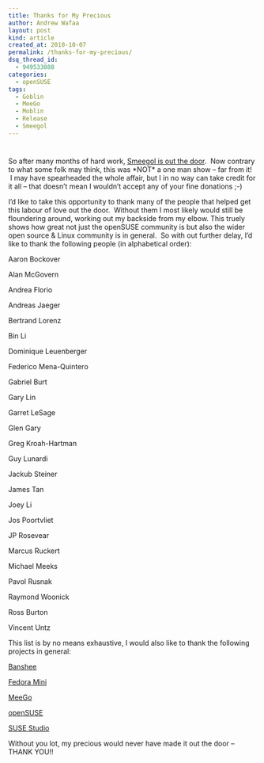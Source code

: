 ```yaml
---
title: Thanks for My Precious
author: Andrew Wafaa
layout: post
kind: article
created_at: 2010-10-07
permalink: /thanks-for-my-precious/
dsq_thread_id:
  - 949533088
categories:
  - openSUSE
tags:
  - Goblin
  - MeeGo
  - Moblin
  - Release
  - Smeegol
---
```

# 

So after many months of hard work, [Smeegol is out the door][1].  Now contrary to what some folk may think, this was \*NOT\* a one man show – far from it!  I may have spearheaded the whole affair, but I in no way can take credit for it all – that doesn’t mean I wouldn’t accept any of your fine donations ;-)

 [1]: http://news.opensuse.org/2010/10/06/announcing-smeegol-1-0/ "Announcing Smeegol 1.0"

I’d like to take this opportunity to thank many of the people that helped get this labour of love out the door.  Without them I most likely would still be floundering around, working out my backside from my elbow. This truely shows how great not just the openSUSE community is but also the wider open source & Linux community is in general.  So with out further delay, I’d like to thank the following people (in alphabetical order):

Aaron Bockover

Alan McGovern

Andrea Florio

Andreas Jaeger

Bertrand Lorenz

Bin Li

Dominique Leuenberger

Federico Mena-Quintero

Gabriel Burt

Gary Lin

Garret LeSage

Glen Gary

Greg Kroah-Hartman

Guy Lunardi

Jackub Steiner

James Tan

Joey Li

Jos Poortvliet

JP Rosevear

Marcus Ruckert

Michael Meeks

Pavol Rusnak

Raymond Woonick

Ross Burton

Vincent Untz

This list is by no means exhaustive, I would also like to thank the following projects in general:

[Banshee][3]

 [3]: http://banshee.fm/ "The Banshee Project"

[Fedora Mini][4]

 [4]: http://fedoraproject.org/wiki/SIGs/FedoraMini "The Fedora Mini Project"

[MeeGo][5]

 [5]: http://www.meego.com/ "The MeeGo Project from the Linux Foundation"

[openSUSE][6]

 [6]: http://www.opensuse.org/ "The openSUSE Project"

[SUSE Studio][7]

 [7]: http://www.susestudio.com/ "Appliance building with SUSE Studio"

Without you lot, my precious would never have made it out the door – THANK YOU!!
